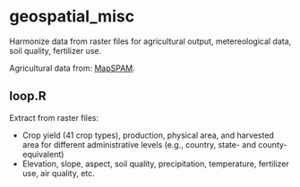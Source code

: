 # geospatial_misc 
Harmonize data from raster files for agricultural output, metereological data, soil quality, fertilizer use. 

Agricultural data from: [MapSPAM](https://mapspam.info/).

## loop.R 
Extract from raster files: 

* Crop yield (41 crop types), production, physical area, and harvested area for different administrative levels (e.g., country, state- and county-equivalent)
* Elevation, slope, aspect, soil quality, precipitation, temperature, fertilizer use, air quality, etc. 
